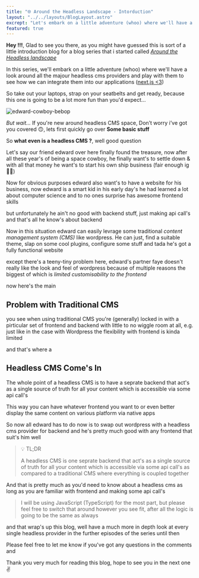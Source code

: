 ```yaml
---
title: "🌐 Around the Headless Landscape - Intorduction"
layout: "../../layouts/BlogLayout.astro"
excrept: "Let's embark on a little adventure (whoo) where we'll have a look around all the majour headless cms providers and play with them to see how we can integrate them into our applications"
featured: true
---
```


**Hey !!!**, Glad to see you there, as you might have guessed this is sort of a little introduction blog for a blog series that i started called [_Around the Headless landscape_]()

In this series, we'll embark on a little adventure (whoo) where we'll have a look around all the majour headless cms providers and play with them to see how we can integrate them into our applications ([next.js <3]())

So take out your laptops, strap on your seatbelts and get ready, because this one is going to be a lot more fun than you'd expect...

![edward-cowboy-bebop](https://c.tenor.com/Cvwzv7Dy6DUAAAAC/edward-cowboy-bebop.gif)

*But wait...* If you're new around headless CMS space, Don’t worry i’ve got you covered 🙃, lets first quickly go over **Some basic stuff**

So **what even is a headless CMS ?**, well good question

Let's say our friend edward over here finally found the treasure, now after all these year's of being a space cowboy, he finally want's to settle down & with all that money he want's to start his own ship business (fair enough ig 🤷‍♂️)

Now for obvious purposes edward also want's to have a website for his business, now edward is a smart kid in his early day's he had learned a lot about computer science and to no ones surprise has awesome frontend skills

but unfortunately he ain't no good with backend stuff, just making api call's and that's all he know's about backend

Now in this situation edward can easily levrage some traditional _content management system (CMS)_ like wordpress. He can just, find a suitable theme, slap on some cool plugins, configure some stuff and tada he's got a fully functional website

except there's a teeny-tiny problem here, edward's partner faye doesn't really like the look and feel of wordpress because of multiple reasons the biggest of which is _limited customisability to the frontend_

now here's the main

## Problem with Traditional CMS

you see when using traditional CMS you're (generally) locked in with a pirticular set of frontend and backend with little to no wiggle room at all, e.g. just like in the case with Wordpress the flexibility with frontend is kinda limited

and that's where a

## Headless CMS Come's In

The whole point of a headless CMS is to have a seprate backend that act's as a single source of truth for all your content which is accessible via some api call's

This way you can have whatever frontend you want to or even better display the same content on various platform via native apps

So now all edward has to do now is to swap out wordpress with a headless cms provider for backend and he's pretty much good with any frontend that suit's him well

> 💡 TL;DR
>
> A headless CMS is one seprate backend that act's as a single source of truth for all your content which is accessible via some api call's as compared to a traditional CMS where everything is coupled together

And that is pretty much as you'd need to know about a headless cms as long as you are familiar with frontend and making some api call's

> I will be using JavaScript (TypeScript) for the most part, but please feel free to switch that around however you see fit, after all the logic is going to be the same as always

and that wrap's up this blog, well have a much more in depth look at every single headless provider in the further episodes of the series until then

Please feel free to let me know if you've got any questions in the comments and

Thank you very much for reading this blog, hope to see you in the next one ✌️
